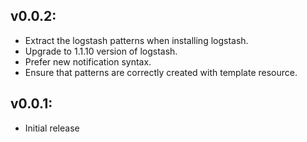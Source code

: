 ## v0.0.2:

* Extract the logstash patterns when installing logstash.
* Upgrade to 1.1.10 version of logstash.
* Prefer new notification syntax.
* Ensure that patterns are correctly created with template resource.

## v0.0.1:

* Initial release